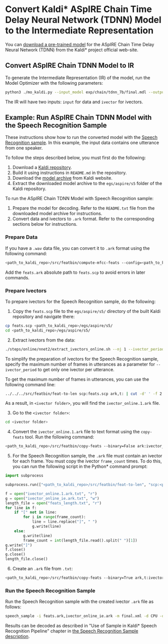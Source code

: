 # Convert Kaldi* ASpIRE Chain Time Delay Neural Network (TDNN) Model to the Intermediate Representation 

You can [download a pre-trained model](https://kaldi-asr.org/models/1/0001_aspire_chain_model.tar.gz) 
for the ASpIRE Chain Time Delay Neural Network (TDNN) from the Kaldi* project official web-site.

## Convert ASpIRE Chain TDNN Model to IR

To generate the Intermediate Representation (IR) of the model, run the Model Optimizer with the following parameters:
```sh
python3 ./mo_kaldi.py --input_model exp/chain/tdnn_7b/final.mdl --output output
```

The IR will have two inputs: `input` for data and `ivector` for ivectors. 

## Example: Run ASpIRE Chain TDNN Model with the Speech Recognition Sample

These instructions show how to run the converted model with the [Speech Recognition sample](../../../../../inference-engine/samples/speech_sample/README.md).
In this example, the input data contains one utterance from one speaker. 

To follow the steps described below, you must first do the following: 
1. Download a [Kaldi repository](https://github.com/kaldi-asr/kaldi). 
2. Build it using instructions in `README.md` in the repository.
3. Download the [model archive](https://kaldi-asr.org/models/1/0001_aspire_chain_model.tar.gz) from Kaldi website.
4. Extract the downloaded model archive to the `egs/aspire/s5` folder of the Kaldi repository.


To run the ASpIRE Chain TDNN Model with Speech Recognition sample:

1. Prepare the model for decoding. Refer to the `README.txt` file from the downloaded model archive for instructions.
2. Convert data and ivectors to `.ark` format. Refer to the corresponding sections below for instructions.

### Prepare Data

If you have a `.wav` data file, you can convert it to `.ark` format using the following command:
```sh
<path_to_kaldi_repo>/src/featbin/compute-mfcc-feats --config=<path_to_kaldi_repo>/egs/aspire/s5/conf/mfcc_hires.conf scp:./wav.scp ark,scp:feats.ark,feats.scp
```
Add the `feats.ark` absolute path to `feats.scp` to avoid errors in later commands.

### Prepare Ivectors

To prepare ivectors for the Speech Recognition sample, do the following:

1. Copy the `feats.scp` file to the `egs/aspire/s5/` directory of the built Kaldi repository and navigate there:
```sh
cp feats.scp <path_to_kaldi_repo>/egs/aspire/s5/
cd <path_to_kaldi_repo>/egs/aspire/s5/
```

2. Extract ivectors from the data:
```sh
./steps/online/nnet2/extract_ivectors_online.sh --nj 1 --ivector_period <max_frame_count_in_utterance> <data folder> exp/tdnn_7b_chain_online/ivector_extractor <ivector folder> 
```
To simplify the preparation of ivectors for the Speech Recognition sample, 
specify the maximum number of frames in utterances as a parameter for `--ivector_period` 
to get only one ivector per utterance.

To get the maximum number of frames in utterances, you can use the following command line:
```sh
../../../src/featbin/feat-to-len scp:feats.scp ark,t: | cut -d' ' -f 2 - | sort -rn | head -1
```
As a result, in `<ivector folder>`, you will find the `ivector_online.1.ark` file.

3. Go to the `<ivector folder>`:
```sh
cd <ivector folder>
```

4. Convert the `ivector_online.1.ark` file to text format using the `copy-feats` tool. Run the following command:
```sh
<path_to_kaldi_repo>/src/featbin/copy-feats --binary=False ark:ivector_online.1.ark ark,t:ivector_online.1.ark.txt
```

5. For the Speech Recognition sample, the `.ark` file must contain an ivector 
for each frame. You must copy the ivector `frame_count` times.
To do this, you can run the following script in the Python* command prompt:
```python
import subprocess

subprocess.run(["<path_to_kaldi_repo>/src/featbin/feat-to-len", "scp:<path_to_kaldi_repo>/egs/aspire/s5/feats.scp", "ark,t:feats_length.txt"])

f = open("ivector_online.1.ark.txt", "r")
g = open("ivector_online_ie.ark.txt", "w")
length_file = open("feats_length.txt", "r")
for line in f:
    if "[" not in line:
        for i in range(frame_count):
            line = line.replace("]", " ")
            g.write(line)
    else:
        g.write(line)
        frame_count = int(length_file.read().split(" ")[1])
g.write("]")
f.close()
g.close()
length_file.close()
```

6. Create an `.ark` file from `.txt`:
```sh
<path_to_kaldi_repo>/src/featbin/copy-feats --binary=True ark,t:ivector_online_ie.ark.txt ark:ivector_online_ie.ark
```

### Run the Speech Recognition Sample

Run the Speech Recognition sample with the created ivector `.ark` file as follows:
```sh
speech_sample -i feats.ark,ivector_online_ie.ark -m final.xml -d CPU -o prediction.ark -cw_l 17 -cw_r 12
```

Results can be decoded as described in "Use of Sample in Kaldi* Speech Recognition Pipeline" chapter 
in [the Speech Recognition Sample description](../../../../../inference-engine/samples/speech_sample/README.md).
